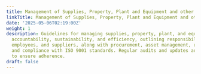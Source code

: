 ```yaml
---
title: Management of Supplies, Property, Plant and Equipment and other Assets
linkTitle: Management of Supplies, Property, Plant and Equipment and other Assets
date: '2025-05-06T02:19:00Z'
weight: 1
description: Guidelines for managing supplies, property, plant, and equipment emphasize
  accountability, sustainability, and efficiency, outlining responsibilities for management,
  employees, and suppliers, along with procurement, asset management, usage, disposal,
  and compliance with ISO 9001 standards. Regular audits and updates are required
  to ensure adherence.
draft: false
---
```



<!-- Unsupported block type: table_of_contents -->

<!-- Unsupported block type: unsupported -->


